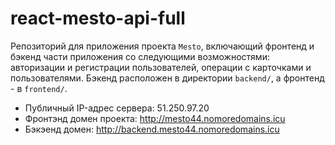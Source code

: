 # react-mesto-api-full
Репозиторий для приложения проекта `Mesto`, включающий фронтенд и бэкенд части приложения со следующими возможностями: авторизации и регистрации пользователей, операции с карточками и пользователями. Бэкенд расположен в директории `backend/`, а фронтенд - в `frontend/`. 

* Публичный IP-адрес сервера: 51.250.97.20
* Фронтэнд домен проекта: http://mesto44.nomoredomains.icu  
* Бэкэенд домен: http://backend.mesto44.nomoredomains.icu  